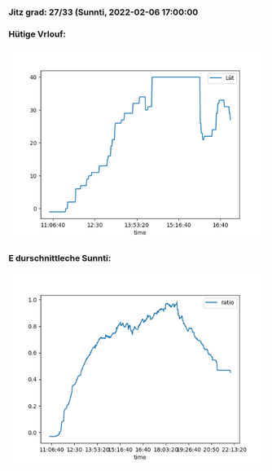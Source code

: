 ### Jitz grad: 27/33 (Sunnti, 2022-02-06 17:00:00

### Hütige Vrlouf:
![Graph](Today.png)

### E durschnittleche Sunnti:
![Graph](Sunnti.png)